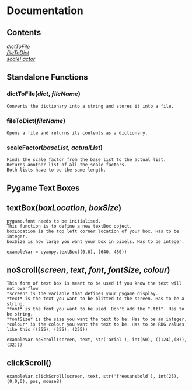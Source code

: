 # Documentation

## Contents
[*dictToFile*](https://github.com/CyanSheepMedia/cyanpy/blob/master/DOCUMENTATION.md#dicttofiledict-filename)    
[*fileToDict*](https://github.com/CyanSheepMedia/cyanpy/blob/master/DOCUMENTATION.md#filetodictfilename)    
[*scaleFactor*](https://github.com/CyanSheepMedia/cyanpy/blob/master/DOCUMENTATION.md#scalefactorbaselist-actuallist)

## Standalone Functions
### dictToFile(*dict*, *fileName*)
	Converts the dictionary into a string and stores it into a file.
	
### fileToDict(*fileName*)
	Opens a file and returns its contents as a dictionary.

### scaleFactor(*baseList*, *actualList*)
	Finds the scale factor from the base list to the actual list. 
	Returns another list of all the scale factors.
	Both lists have to be the same length.

## Pygame Text Boxes
## textBox(*boxLocation*, *boxSize*)
	pygame.font needs to be initialised.
	This function is to define a new textBox object. 
	boxLocation is the top left corner location of your box. Has to be integer.
	boxSize is how large you want your box in pixels. Has to be integer.
	
	exampleVar = cyanpy.textBox((0,0), (640, 480))
	
## noScroll(*screen*, *text*, *font*, *fontSize*, *colour*)
	This form of text box is meant to be used if you know the text will not overflow 
	*screen* is the variable that defines your pygame display.
	*text* is the text you want to be blitted to the screen. Has to be a string.
	*font* is the font you want to be used. Don't add the ".ttf". Has to be string.
	*fontSize* is the size you want the text to be. Has to be an integer.
	*colour* is the colour you want the text to be. Has to be RBG values like this ((255), (255), (255))
	
	exampleVar.noScroll(screen, text, str('arial'), int(50), ((124),(87),(32)))
	

## clickScroll()

	exampleVar.clickScroll(screen, text, str('freesansbold'), int(25), (0,0,0), pos, mouseB)
